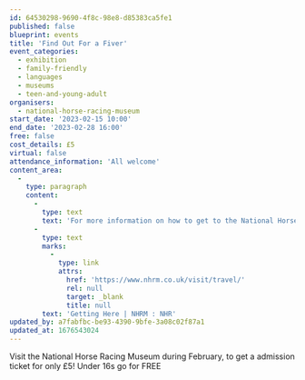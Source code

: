 ```yaml
---
id: 64530298-9690-4f8c-98e8-d85383ca5fe1
published: false
blueprint: events
title: 'Find Out For a Fiver'
event_categories:
  - exhibition
  - family-friendly
  - languages
  - museums
  - teen-and-young-adult
organisers:
  - national-horse-racing-museum
start_date: '2023-02-15 10:00'
end_date: '2023-02-28 16:00'
free: false
cost_details: £5
virtual: false
attendance_information: 'All welcome'
content_area:
  -
    type: paragraph
    content:
      -
        type: text
        text: 'For more information on how to get to the National Horse Racing Museum, where to park or how to access  the museum by public transport please visit: '
      -
        type: text
        marks:
          -
            type: link
            attrs:
              href: 'https://www.nhrm.co.uk/visit/travel/'
              rel: null
              target: _blank
              title: null
        text: 'Getting Here | NHRM : NHR'
updated_by: a7fabfbc-be93-4390-9bfe-3a08c02f87a1
updated_at: 1676543024
---
```

Visit the National Horse Racing Museum during February, to get a admission ticket for only £5! Under 16s go for FREE